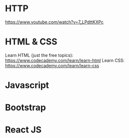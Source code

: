 # HTTP
https://www.youtube.com/watch?v=7_LPdttKXPc

# HTML & CSS
Learn HTML (just the free topics): https://www.codecademy.com/learn/learn-html
Learn CSS: https://www.codecademy.com/learn/learn-css

# Javascript

# Bootstrap

# React JS
